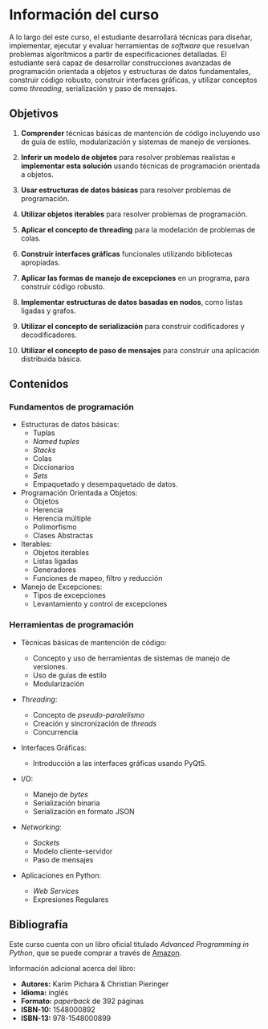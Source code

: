 # Información del curso

A lo largo del este curso, el estudiante desarrollará técnicas para diseñar, implementar, ejecutar y evaluar herramientas de _software_ que resuelvan problemas algorítmicos a partir de especificaciones detalladas. El estudiante será capaz de desarrollar construcciones avanzadas de programación orientada a objetos y estructuras de datos fundamentales, construir código robusto, construir interfaces gráficas, y utilizar conceptos como *threading*, serialización y paso de mensajes.

## Objetivos

1. **Comprender** técnicas básicas de mantención de código incluyendo uso de guía de estilo, modularización y sistemas de manejo de versiones.

2. **Inferir un modelo de objetos** para resolver problemas realistas e **implementar esta solución** usando técnicas de programación orientada a objetos. 
    
3. **Usar estructuras de datos básicas** para resolver problemas de programación.
    
4. **Utilizar objetos iterables** para resolver problemas de programación.
    
5. **Aplicar el concepto de threading** para la modelación de problemas de colas.
    
6. **Construir interfaces gráficas** funcionales utilizando bibliotecas apropiadas.
    
7. **Aplicar las formas de manejo de excepciones** en un programa, para construir código robusto.
    
8. **Implementar estructuras de datos basadas en nodos**, como listas ligadas y grafos.
    
9. **Utilizar el concepto de serialización** para construir codificadores y decodificadores.
    
10. **Utilizar el concepto de paso de mensajes** para construir una aplicación distribuida básica.

## Contenidos

### Fundamentos de programación

- Estructuras de datos básicas:
  - Tuplas
  - _Named tuples_
  - _Stacks_
  - Colas
  - Diccionarios
  - _Sets_
  - Empaquetado y desempaquetado de datos. 
- Programación Orientada a Objetos:
  - Objetos
  - Herencia
  - Herencia múltiple
  - Polimorfismo
  - Clases Abstractas
- Iterables:
  - Objetos iterables
  - Listas ligadas
  - Generadores
  - Funciones de mapeo, filtro y reducción
- Manejo de Excepciones:
  - Tipos de excepciones
  - Levantamiento y control de excepciones

### Herramientas de programación

- Técnicas básicas de mantención de código:
  - Concepto y uso de herramientas de sistemas de manejo de versiones.
  - Uso de guías de estilo
  - Modularización
- _Threading_:
  - Concepto de _pseudo-paralelismo_
  - Creación y sincronización de _threads_
  - Concurrencia
- Interfaces Gráficas:
  - Introducción a las interfaces gráficas usando PyQt5.

- I/O:
  - Manejo de _bytes_
  - Serialización binaria
  - Serialización en formato JSON
- _Networking_:
  - _Sockets_
  - Modelo cliente-servidor
  - Paso de mensajes
- Aplicaciones en Python:
  - _Web Services_
  - Expresiones Regulares

## Bibliografía

Este curso cuenta con un libro oficial titulado _Advanced Programming in Python_,
que se puede comprar a través de [Amazon](https://www.amazon.com/dp/1548000892).

Información adicional acerca del libro:
- **Autores:** Karim Pichara & Christian Pieringer
- **Idioma:** inglés
- **Formato:** _paperback_ de 392 páginas
- **ISBN-10:** 1548000892
- **ISBN-13:** 978-1548000899
